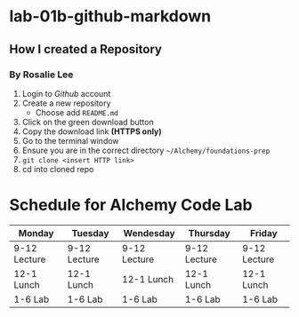 # lab-01b-github-markdown

## How I created a Repository
### By Rosalie Lee

1. Login to *Github* account
1. Create a new repository
    - Choose add `README.md`
1. Click on the green download button
1. Copy the download link **(HTTPS only)**
1. Go to the terminal window
1. Ensure you are in the correct directory `~/Alchemy/foundations-prep`
1. `git clone <insert HTTP link>`
1. cd into cloned repo

# Schedule for Alchemy Code Lab

| Monday       | Tuesday      | Wendesday    | Thursday     | Friday       |
|--------------|--------------|--------------|--------------|--------------|
| 9-12 Lecture | 9-12 Lecture | 9-12 Lecture | 9-12 Lecture | 9-12 Lecture |
| 12-1 Lunch   | 12-1 Lunch   | 12-1 Lunch   | 12-1 Lunch   | 12-1 Lunch   |
| 1-6 Lab      | 1-6 Lab      | 1-6 Lab      | 1-6 Lab      | 1-6 Lab      |
